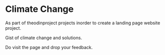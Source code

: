 # Climate Change
As part of theodinproject projects inorder to create a landing page
website project.

Gist of climate change and solutions.

Do visit the page and drop your feedback.
